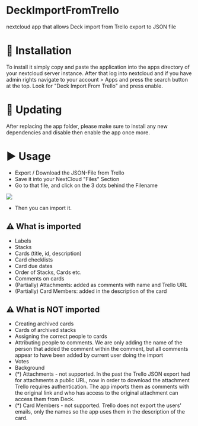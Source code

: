 # DeckImportFromTrello
nextcloud app that allows Deck import from Trello export to JSON file

# :rocket: Installation

To install it simply copy and paste the application into the apps directory of your nextcloud server instance. 
After that log into nextcloud and if you have admin rights navigate to your account > Apps and press the search button at the top.
Look for "Deck Import From Trello" and press enable. 

# :arrows_counterclockwise: Updating

After replacing the app folder, please make sure to install any new dependencies and disable then enable the app once more.

# :arrow_forward: Usage

- Export / Download the JSON-File from Trello
- Save it into your NextCloud "Files" Section
- Go to that file, and click on the 3 dots behind the Filename

![](https://user-images.githubusercontent.com/1778068/197753398-aa14a314-073b-4301-9f47-ed2805980543.png)

- Then you can import it.

## :warning: What is imported

* Labels
* Stacks
* Cards (title, id, description)
* Card checklists
* Card due dates
* Order of Stacks, Cards etc.
* Comments on cards
* (Partially) Attachments: added as comments with name and Trello URL
* (Partially) Card Members: added in the description of the card

## :warning: What is NOT imported

* Creating archived cards
* Cards of archived stacks
* Assigning the correct people to cards
* Attributing people to comments. We are only adding the name of the person that added the comment within the comment, but all comments appear to have been added by current user doing the import
* Votes
* Background
* (*) Attachments - not supported. In the past the Trello JSON export had for attachments a public URL, now in order to download the attachment Trello requires authentication. The app imports them as comments with the original link and who has access to the original attachment can access them from Deck.
* (*) Card Members - not supported. Trello does not export the users' emails, only the names so the app uses them in the description of the card.
